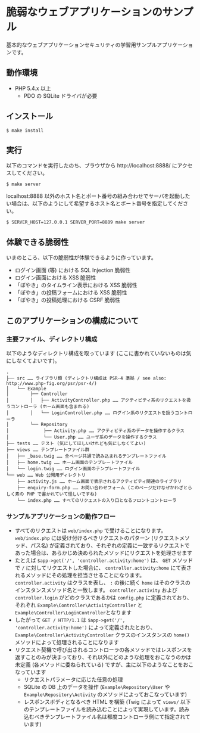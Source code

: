 # 脆弱なウェブアプリケーションのサンプル

基本的なウェブアプリケーションセキュリティの学習用サンプルアプリケーションです。

## 動作環境

* PHP 5.4.x 以上
    * PDO の SQLite ドライバが必要

## インストール

```
$ make install
```

## 実行

以下のコマンドを実行したのち、ブラウザから http://localhost:8888/ にアクセスしてください。

```
$ make server
```

localhost:8888 以外のホスト名とポート番号の組み合わせでサーバを起動したい場合は、以下のようにして希望するホスト名とポート番号を指定してください。

```
$ SERVER_HOST=127.0.0.1 SERVER_PORT=8889 make server
```

## 体験できる脆弱性

いまのところ、以下の脆弱性が体験できるように作っています。

* ログイン画面 (等) における SQL Injection 脆弱性
* ログイン画面における XSS 脆弱性
* 「ぼやき」のタイムライン表示における XSS 脆弱性
* 「ぼやき」の投稿フォームにおける XSS 脆弱性
* 「ぼやき」の投稿処理における CSRF 脆弱性

## このアプリケーションの構成について

### 主要ファイル、ディレクトリ構成

以下のようなディレクトリ構成を取っています (ここに書かれていないものは気にしなくてよいです)。

```
.
├── src …… ライブラリ類 (ディレクトリ構成は PSR-4 準拠 / see also: http://www.php-fig.org/psr/psr-4/)
│   └── Example
│        ├── Controller
│        │   ├── ActivityController.php …… アクティビティ系のリクエストを扱うコントローラ (ホーム画面も含まれる)
│        │   └── LoginController.php …… ログイン系のリクエストを扱うコントローラ
│        └── Repository
│             ├── Activity.php …… アクティビティ系のデータを操作するクラス
│             └── User.php …… ユーザ系のデータを操作するクラス
├── tests …… テスト (気にしてほしいけれども気にしなくてよい)
├── views …… テンプレートファイル群
│   ├── _base.twig …… 全ページ共通で読み込まれるテンプレートファイル
│   ├── home.twig …… ホーム画面のテンプレートファイル
│   └── login.twig …… ログイン画面のテンプレートファイル
└── web …… Web 公開用ディレクトリ
    ├── activity.js …… ホーム画面で表示されるアクティビティ関連のライブラリ
    ├── enquiry-form.php …… お問い合わせフォーム (このページだけなぜかわざとらしく素の PHP で書かれていて怪しいですね)
    └── index.php …… すべてのリクエストの入り口となるフロントコントローラ
```

### サンプルアプリケーションの動作フロー

* すべてのリクエストは `web/index.php` で受けることになります。 `web/index.php` には受け付けるべきリクエストのパターン (リクエストメソッド、パス名) が定義されており、それぞれの定義に一致するリクエストであった場合は、あらかじめ決められたメソッドにリクエストを処理させます
* たとえば `$app->get('/', 'controller.activity:home')` は、 `GET` メソッドで `/` に対してリクエストした場合に、 `controller.activity:home` にて表されるメソッドにその処理を担当させることになります。 `controller.activity` はクラスを表し、 `:` の後に続く `home` はそのクラスのインスタンスメソッド名と一致します。 `controller.activity` および `controller.login` がどのクラスであるかは `config.php` に定義されており、それぞれ `Example\Controller\ActivityController` と `Example\Controller\LoginController`となります
* したがって `GET / HTTP/1.1` は `$app->get('/', 'controller.activity:home')` によって定義されたとおり、 `Example\Controller\ActivityController` クラスのインスタンスの `home()` メソッドによって処理されることになります
* リクエスト契機で呼び出されるコントローラの各メソッドではレスポンスを返すことのみが決まっており、それ以外にどのような処理をおこなうのかは未定義 (各メソッドに委ねられている) ですが、主に以下のようなことをおこなっています
    * リクエストパラメータに応じた任意の処理
    * SQLite の DB 上のデータを操作 (`Example\Repository\User` や `Example\Repository\Activity` のメソッドによっておこなっています)
    * レスポンスボディとなるべき HTML を構築 (Twig によって `views/` 以下のテンプレートファイルを読み込むことによって実現しています。読み込むべきテンプレートファイル名は都度コントローラ側にて指定されています)
